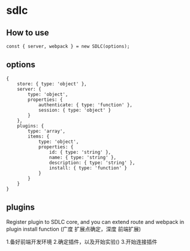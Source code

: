 # sdlc

## How to use

```
const { server, webpack } = new SDLC(options);
```

## options
```
{
	store: { type: 'object' },
	server: {
		type: 'object',
		properties: {
			authenticate: { type: 'function' },
			session: { type: 'object' }
		}
	},
	plugins: {
		type: 'array',
		items: {
			type: 'object',
			properties: {
				id: { type: 'string' },
				name: { type: 'string' },
				description: { type: 'string' },
				install: { type: 'function' }
			}
		}
	}
}
```

## plugins

Register plugin to SDLC core, and you can extend route and webpack in plugin install function
(广度 扩展点确定，深度 前端扩展)

1.备好前端开发环境
2.确定插件，以及开始实验()
3.开始连接插件

